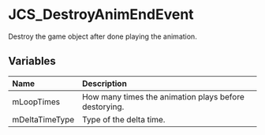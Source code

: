 # JCS_DestroyAnimEndEvent

Destroy the game object after done playing the animation.

## Variables

| Name           | Description                                           |
|:---------------|:------------------------------------------------------|
| mLoopTimes     | How many times the animation plays before destorying. |
| mDeltaTimeType | Type of the delta time.                               |
